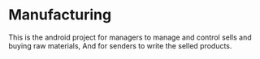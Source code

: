 # Manufacturing
This is the android project for managers to manage and control sells and buying raw materials,
And for senders to write the selled products.
